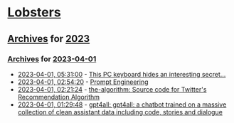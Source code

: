 # [Lobsters](../../../README.md)

## [Archives](../../index.md) for [2023](../index.md)

### [Archives](../../index.md) for [2023-04-01](index.md)

* [2023-04-01, 05:31:00](https://lobste.rs/s/0rvs54/this_pc_keyboard_hides_interesting) - [This PC keyboard hides an interesting secret…](https://linuxjedi.co.uk/2023/03/31/this-pc-keyboard-hides-an-interesting-secret/)
* [2023-04-01, 02:54:20](https://lobste.rs/s/rqjokr/prompt_engineering) - [Prompt Engineering](https://lilianweng.github.io/posts/2023-03-15-prompt-engineering/)
* [2023-04-01, 02:21:24](https://lobste.rs/s/wgkc2x/algorithm_source_code_for_twitter_s) - [the-algorithm: Source code for Twitter's Recommendation Algorithm](https://github.com/twitter/the-algorithm/)
* [2023-04-01, 01:29:48](https://lobste.rs/s/t2g5qn/gpt4all_gpt4all_chatbot_trained_on) - [gpt4all: gpt4all: a chatbot trained on a massive collection of clean assistant data including code, stories and dialogue](https://github.com/nomic-ai/gpt4all)
